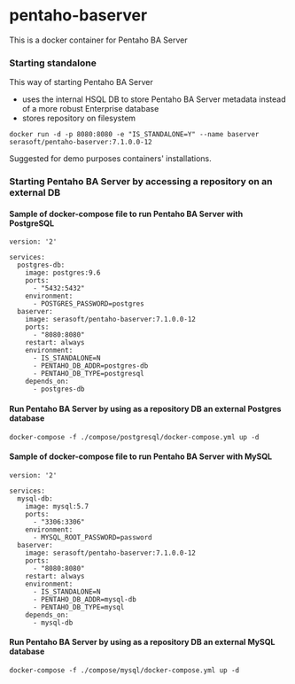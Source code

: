 # pentaho-baserver

This is a docker container for Pentaho BA Server

### Starting standalone

This way of starting Pentaho BA Server
* uses the internal HSQL DB to store Pentaho BA Server metadata instead of a more robust Enterprise database
* stores repository on filesystem

```
docker run -d -p 8080:8080 -e "IS_STANDALONE=Y" --name baserver serasoft/pentaho-baserver:7.1.0.0-12

```

Suggested for demo purposes containers' installations.

### Starting Pentaho BA Server by accessing a repository on an external DB

#### Sample of docker-compose file to run Pentaho BA Server with PostgreSQL

```
version: '2'

services:
  postgres-db:
    image: postgres:9.6
    ports:
      - "5432:5432"
    environment:
      - POSTGRES_PASSWORD=postgres
  baserver:
    image: serasoft/pentaho-baserver:7.1.0.0-12
    ports:
      - "8080:8080"
    restart: always
    environment:
      - IS_STANDALONE=N
      - PENTAHO_DB_ADDR=postgres-db
      - PENTAHO_DB_TYPE=postgresql
    depends_on:
      - postgres-db

```

#### Run Pentaho BA Server by using as a repository DB an external Postgres database

```
docker-compose -f ./compose/postgresql/docker-compose.yml up -d
```

#### Sample of docker-compose file to run Pentaho BA Server with MySQL

```
version: '2'

services:
  mysql-db:
    image: mysql:5.7
    ports:
      - "3306:3306"
    environment:
      - MYSQL_ROOT_PASSWORD=password
  baserver:
    image: serasoft/pentaho-baserver:7.1.0.0-12
    ports:
      - "8080:8080"
    restart: always
    environment:
      - IS_STANDALONE=N
      - PENTAHO_DB_ADDR=mysql-db
      - PENTAHO_DB_TYPE=mysql
    depends_on:
      - mysql-db

```

#### Run Pentaho BA Server by using as a repository DB an external MySQL database

```
docker-compose -f ./compose/mysql/docker-compose.yml up -d
```
